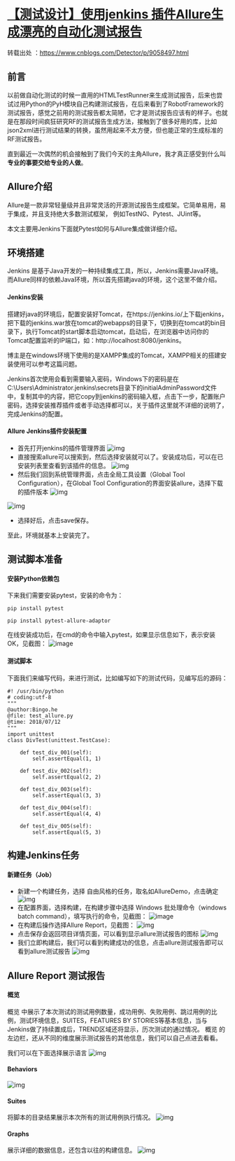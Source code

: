 # [【测试设计】使用jenkins 插件Allure生成漂亮的自动化测试报告](https://www.cnblogs.com/Detector/p/9058497.html)

 转载出处 ：https://www.cnblogs.com/Detector/p/9058497.html   



## 前言

以前做自动化测试的时候一直用的HTMLTestRunner来生成测试报告，后来也尝试过用Python的PyH模块自己构建测试报告，在后来看到了RobotFramework的测试报告，感觉之前用的测试报告都太简陋，它才是测试报告应该有的样子。也就是在那段时间疯狂研究RF的测试报告生成方法，接触到了很多好用的库，比如json2xml进行测试结果的转换，虽然用起来不太方便，但也能正常的生成标准的RF测试报告。

直到最近一次偶然的机会接触到了我们今天的主角Allure，我才真正感受到什么叫 **专业的事要交给专业的人做**。



## Allure介绍

Allure是一款非常轻量级并且非常灵活的开源测试报告生成框架。它简单易用，易于集成，并且支持绝大多数测试框架， 例如TestNG、Pytest、JUint等。

本文主要用Jenkins下面就Pytest如何与Allure集成做详细介绍。



## 环境搭建

Jenkins 是基于Java开发的一种持续集成工具，所以，Jenkins需要Java环境。而Allure同样的依赖Java环境，所以首先搭建java的环境，这个这里不做介绍。

#### Jenkins安装

搭建好java的环境后，配置安装好Tomcat，在https://jenkins.io/上下载jenkins，把下载的jenkins.war放在tomcat的webapps的目录下，切换到在tomcat的bin目录下，执行Tomcat的start脚本启动tomcat，启动后，在浏览器中访问你的Tomcat配置监听的IP端口，如：http://localhost:8080/jenkins。

博主是在windows环境下使用的是XAMPP集成的Tomcat，XAMPP相关的搭建安装使用可以参考这篇问题。

Jenkins首次使用会看到需要输入密码，Windows下的密码是在C:\Users\Administrator.jenkins\secrets目录下的initialAdminPassword文件中，复制其中的内容，把它copy到jenkins的密码输入框，点击下一步，配置账户密码，选择安装推荐插件或者手动选择都可以，关于插件这里就不详细的说明了，完成Jenkins的配置。

#### Allure Jenkins插件安装配置

- 首先打开jenkins的插件管理界面
  ![img](./images/1172048-20180712194250675-1988995211.png)
- 直接搜索allure可以搜索到，然后选择安装就可以了。安装成功后，可以在已安装列表里查看到该插件的信息。
  ![img](./images/1172048-20180712194345545-283895321.png)
- 然后我们回到系统管理界面，点击全局工具设置（Global Tool Configuration），在Global Tool Configuration的界面安装allure，选择下载的插件版本
  ![img](./images/1172048-20180712194427076-1780010305.png)

![img](./images/1172048-20180712194506505-138120007.png)

- 选择好后，点击save保存。

至此，环境就基本上安装完了。



## 测试脚本准备

#### 安装Python依赖包

下来我们需要安装pytest，安装的命令为：

```
pip install pytest

pip install pytest-allure-adaptor
```

在线安装成功后，在cmd的命令中输入pytest，如果显示信息如下，表示安装OK，见截图：
![image](./images/1172048-20180712163312204-1077893613.png)

#### 测试脚本

下面我们来编写代码，来进行测试，比如编写如下的测试代码，见编写后的源码：

```
#! /usr/bin/python
# coding:utf-8 
""" 
@author:Bingo.he 
@file: test_allure.py 
@time: 2018/07/12 
"""  
import unittest
class DivTest(unittest.TestCase):

    def test_div_001(self):
        self.assertEqual(1, 1)

    def test_div_002(self):
        self.assertEqual(2, 2)

    def test_div_003(self):
        self.assertEqual(3, 3)
        
    def test_div_004(self):
        self.assertEqual(4, 4)
        
    def test_div_005(self):
        self.assertEqual(5, 3)
```



## 构建Jenkins任务

#### 新建任务（Job）

- 新建一个构建任务，选择 自由风格的任务，取名如AllureDemo，点击确定
  ![img](./images/1172048-20180712194005867-375591310.png)
- 在配置界面，选择构建，在构建步骤中选择 Windows 批处理命令（windows batch command），填写执行的命令，见截图：
  ![image](./images/1172048-20180712172109497-1993138197.png)
- 在构建后操作选择Allure Report，见截图：
  ![img](./images/1172048-20180712195057697-1664931213.png)
- 点击保存会返回项目详情页面，可以看到显示allure测试报告的图标
  ![img](./images/1172048-20180712194809250-324413110.png)
- 我们立即构建后，我们可以看到构建成功的信息，点击allure测试报告即可以看到allure测试报告
  ![img](./images/1172048-20180712195145128-1726310701.png)



## Allure Report 测试报告

#### 概览

概览 中展示了本次测试的测试用例数量，成功用例、失败用例、跳过用例的比例，测试环境信息，SUITES，FEATURES BY STORIES等基本信息，当与Jenkins做了持续置成后，TREND区域还将显示，历次测试的通过情况。
概览 的左边栏，还从不同的维度展示测试报告的其他信息，我们可以自己点进去看看。

我们可以在下面选择展示语言
![img](./images/1172048-20180712195611028-431697844.png)

#### Behaviors

![img](./images/1172048-20180712195950991-386748796.png)

#### Suites

将脚本的目录结果展示本次所有的测试用例执行情况。
![img](./images/1172048-20180712201035887-385147593.png)

#### Graphs

展示详细的数据信息，还包含以往的构建信息。
![img](./images/1172048-20180712200210902-1056318783.png)
